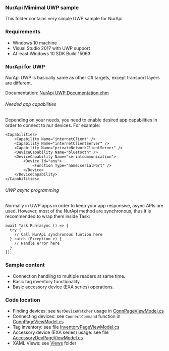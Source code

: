 ### NurApi Mimimal UWP sample

This folder contains very simple UWP sample for NurApi.

### Requirements
- Windows 10 machine
- Visual Studio 2017 with UWP support
- At least Windows 10 SDK Build 15063

### NurApi for UWP
NurApi UWP is basically same as other C# targets, except transport layers are different.

Documentation: [NurApi UWP Documentation.chm](https://github.com/NordicID/nur_sdk/blob/master/dotnet/docs/NurApi%20UWP%20Documentation.chm)

###### Needed app capabilities
Depending on your needs, you need to enable desired app capabilities in order to connect to nur devices.
For example:
```
<Capabilities>
	<Capability Name="internetClient" />
	<Capability Name="internetClientServer" />
	<Capability Name="privateNetworkClientServer" />
	<DeviceCapability Name="bluetooth" />
	<DeviceCapability Name="serialcommunication">
		<Device Id="any">
			<Function Type="name:serialPort" />
		</Device>
	</DeviceCapability>
</Capabilities>
```

###### UWP async programming
Normally in UWP apps in order to keep your app responsive, async APIs are used.
However, most of the NurApi method are synchronous, thus it is recommended to wrap them inside Task:
```
await Task.Run(async () => {
  try {
    // Call NurApi synchronous funtion here
  } catch (Exception e) {
    // Handle error here
  }
});
```

### Sample content
- Connection handling to multiple readers at same time.
- Basic tag inventory functionality.
- Basic accessory device (EXA series) operations.

### Code location
- Finding devices: see `NurDeviceWatcher` usage in [ConnPageViewModel.cs](ViewModels/ConnPageViewModel.cs)
- Connecting devices: see `ConnectCommand` function in [ConnPageViewModel.cs](ViewModels/ConnPageViewModel.cs)
- Tag inventory: see file [InventoryPageViewModel.cs](ViewModels/InventoryPageViewModel.cs)
- Accessory device (EXA series) usage: see file [AccessoryDevPageViewModel.cs](ViewModels/AccessoryDevPageViewModel.cs)
- XAML Views: see [Views](Views) folder
